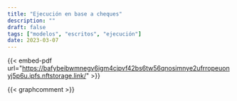 ```yaml
---
title: "Ejecución en base a cheques"
description: ""
draft: false
tags: ["modelos", "escritos", "ejecución"]
date: 2023-03-07
---
```



{{< embed-pdf url="https://bafybeibwmnegv6igm4cjpvf42bs6tw56qnosimnye2ufrropeuonyj5p6u.ipfs.nftstorage.link/" >}}

{{< graphcomment >}}
